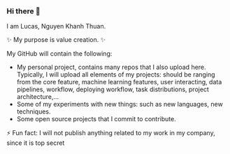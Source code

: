 ### Hi there 👋

I am Lucas, Nguyen Khanh Thuan.

✨ My purpose is value creation. ✨

My GitHub will contain the following:

- My personal project, contains many repos that I also upload here. Typically, I will upload all elements of my projects: should be ranging from the core feature, machine learning features, user interacting, data pipelines, workflow, deploying workflow, task distributions, project architecture,...
- Some of my experiments with new things: such as new languages, new techniques.
- Some open source projects that I commit to contribute.

⚡ Fun fact: I will not publish anything related to my work in my company, since it is top secret 


<!--
**cyborgx0x/cyborgx0x** is a ✨ _special_ ✨ repository because its `README.md` (this file) appears on your GitHub profile.

Here are some ideas to get you started:

- 🔭 I’m currently working on ...
- 🌱 I’m currently learning ...
- 👯 I’m looking to collaborate on ...
- 🤔 I’m looking for help with ...
- 💬 Ask me about ...
- 📫 How to reach me: ...
- 😄 Pronouns: ...
- ⚡ Fun fact: ...
-->
